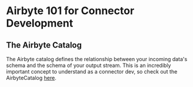 # Airbyte 101 for Connector Development

## The Airbyte Catalog

The Airbyte catalog defines the relationship between your incoming data's schema and the schema of your output stream. This is an incredibly important concept to understand as a connector dev, so check out the AirbyteCatalog [here](../understanding-airbyte/beginners-guide-to-catalog.md).
